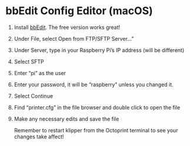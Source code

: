 # bbEdit Config Editor (macOS)

1. Install [bbEdit](https://www.barebones.com/products/bbedit/). The free version works great!
2. Under File, select Open from FTP/SFTP Server…”  
3. Under Server, type in your Raspberry Pi’s IP address (will be different)
4. Select SFTP
5. Enter “pi” as the user
6. Enter your password, it will be “raspberry” unless you changed it.
7. Select Continue
8. Find “printer.cfg” in the file browser and double click to open the file
9. Make any necessary edits and save the file

   Remember to restart klipper from the Octoprint terminal to see your changes take affect!
